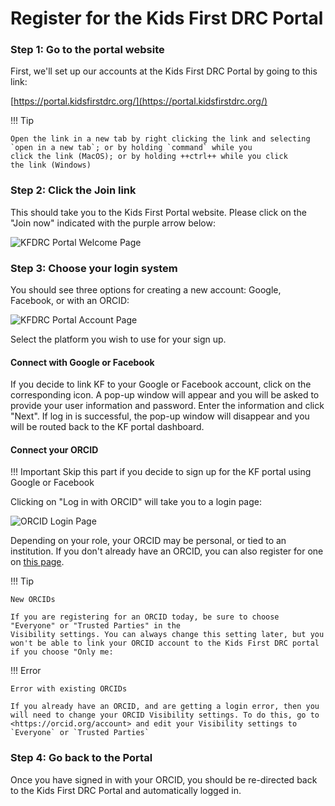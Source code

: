 # Register for the Kids First DRC Portal

### Step 1: Go to the portal website

First, we'll set up our accounts at the Kids First DRC Portal by going
to this link:

[https://portal.kidsfirstdrc.org/](https://portal.kidsfirstdrc.org/)

!!! Tip

    Open the link in a new tab by right clicking the link and selecting
    `open in a new tab`; or by holding `command` while you
    click the link (MacOS); or by holding ++ctrl++ while you click
    the link (Windows)


### Step 2: Click the Join link

This should take you to the Kids First Portal website. Please click on
the "Join now" indicated with the purple arrow below:

![KFDRC Portal Welcome Page](../../images/KidsFirstPortal_1.png "KFDRC Portal Welcome Page")

### Step 3: Choose your login system

You should see three options for creating a new account: Google,
Facebook, or with an ORCID:

![KFDRC Portal Account Page](../../images/KidsFirstPortal_2.png "KFDRC Portal Account Page")

Select the platform you wish to use for your sign up.

#### Connect with Google or Facebook

If you decide to link KF to your Google or Facebook account, click on the corresponding icon. A pop-up window will appear and you will be asked to provide your user information and password. Enter the information and click "Next". If log in is successful, the pop-up window will disappear and you will be routed back to the KF portal dashboard.

#### Connect your ORCID

!!! Important
    Skip this part if you decide to sign up for the KF portal using Google or Facebook     

Clicking on "Log in with ORCID" will take you to a login
page:

![ORCID Login Page](../../images/KidsFirstPortal_3.png "ORCID Login Page")

Depending on your role, your ORCID may be personal, or tied to an
institution. If you don't already have an ORCID, you can also register
for one on [this page](https://orcid.org/register).

!!! Tip

    New ORCIDs

    If you are registering for an ORCID today, be sure to choose
    "Everyone" or "Trusted Parties" in the
    Visibility settings. You can always change this setting later, but you
    won't be able to link your ORCID account to the Kids First DRC portal
    if you choose "Only me:

!!! Error

    Error with existing ORCIDs

    If you already have an ORCID, and are getting a login error, then you
    will need to change your ORCID Visibility settings. To do this, go to
    <https://orcid.org/account> and edit your Visibility settings to
    `Everyone` or `Trusted Parties`


### Step 4: Go back to the Portal

Once you have signed in with your ORCID, you should be re-directed back
to the Kids First DRC Portal and automatically logged in.
